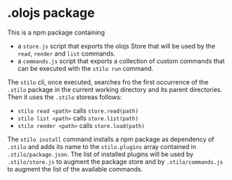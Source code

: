 # .olojs package

This is a npm package containing 


* a `store.js` script that exports the olojs Store that will be used by the 
 `read`, `render` and `list` commands. 
* a `commands.js` script that exports a collection of custom commands that can 
  be executed with the `stilo run` command.

The `stilo` cli, once executed, searches fro the first occurrence of the
`.stilo` package in the current working directory and its parent directories.
Then it uses the `.stilo` storeas follows:

- `stilo read <path>` calls `store.read(path)`
- `stilo list <path>` calls `store.list(path)`
- `stilo render <path>` calls `store.load(path)`

The `stilo install` command installs a npm package as dependency of `.stilo` and
adds its name to the `stilo.plugins` array contained in `.stilo/package.json`.
The list of installed plugins will be used by `.stilo/store.js` to augment the 
package store and by `.stilo/commands.js` to augment the list of the available
commands.


   
